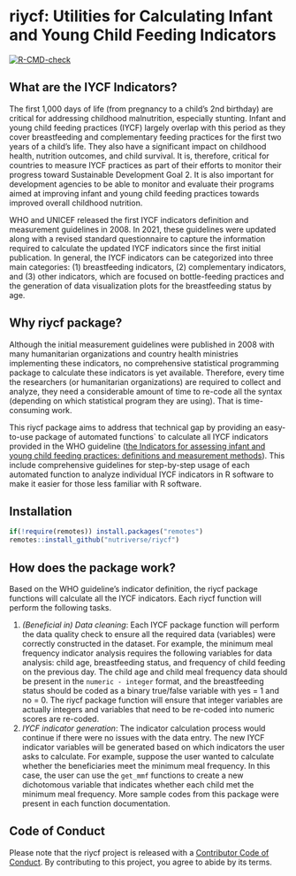 
<!-- README.md is generated from README.Rmd. Please edit that file -->

# riycf: Utilities for Calculating Infant and Young Child Feeding Indicators

<!-- badges: start -->

[![R-CMD-check](https://github.com/nutriverse/riycf/workflows/R-CMD-check/badge.svg)](https://github.com/nutriverse/riycf/actions)
<!-- badges: end -->

## What are the IYCF Indicators?

The first 1,000 days of life (from pregnancy to a child’s 2nd birthday)
are critical for addressing childhood malnutrition, especially stunting.
Infant and young child feeding practices (IYCF) largely overlap with
this period as they cover breastfeeding and complementary feeding
practices for the first two years of a child’s life. They also have a
significant impact on childhood health, nutrition outcomes, and child
survival. It is, therefore, critical for countries to measure IYCF
practices as part of their efforts to monitor their progress toward
Sustainable Development Goal 2. It is also important for development
agencies to be able to monitor and evaluate their programs aimed at
improving infant and young child feeding practices towards improved
overall childhood nutrition.

WHO and UNICEF released the first IYCF indicators definition and
measurement guidelines in 2008. In 2021, these guidelines were updated
along with a revised standard questionnaire to capture the information
required to calculate the updated IYCF indicators since the first
initial publication. In general, the IYCF indicators can be categorized
into three main categories: (1) breastfeeding indicators, (2)
complementary indicators, and (3) other indicators, which are focused on
bottle-feeding practices and the generation of data visualization plots
for the breastfeeding status by age.

## Why riycf package?

Although the initial measurement guidelines were published in 2008 with
many humanitarian organizations and country health ministries
implementing these indicators, no comprehensive statistical programming
package to calculate these indicators is yet available. Therefore, every
time the researchers (or humanitarian organizations) are required to
collect and analyze, they need a considerable amount of time to re-code
all the syntax (depending on which statistical program they are using).
That is time-consuming work.

This riycf package aims to address that technical gap by providing an
easy-to-use package of automated functions\` to calculate all IYCF
indicators provided in the WHO guideline ([the Indicators for assessing
infant and young child feeding practices: definitions and measurement
methods](https://www.who.int/publications/i/item/9789240018389)). This
include comprehensive guidelines for step-by-step usage of each
automated function to analyze individual IYCF indicators in R software
to make it easier for those less familiar with R software.

## Installation

``` r
if(!require(remotes)) install.packages("remotes") 
remotes::install_github("nutriverse/riycf")
```

## How does the package work?

Based on the WHO guideline’s indicator definition, the riycf package
functions will calculate all the IYCF indicators. Each riycf function
will perform the following tasks.

1.  *(Beneficial in) Data cleaning*: Each IYCF package function will
    perform the data quality check to ensure all the required data
    (variables) were correctly constructed in the dataset. For example,
    the minimum meal frequency indicator analysis requires the following
    variables for data analysis: child age, breastfeeding status, and
    frequency of child feeding on the previous day. The child age and
    child meal frequency data should be present in the
    `numeric - integer` format, and the breastfeeding status should be
    coded as a binary true/false variable with yes = 1 and no = 0. The
    riycf package function will ensure that integer variables are
    actually integers and variables that need to be re-coded into
    numeric scores are re-coded.
2.  *IYCF indicator generation*: The indicator calculation process would
    continue if there were no issues with the data entry. The new IYCF
    indicator variables will be generated based on which indicators the
    user asks to calculate. For example, suppose the user wanted to
    calculate whether the beneficiaries meet the minimum meal frequency.
    In this case, the user can use the `get_mmf` functions to create a
    new dichotomous variable that indicates whether each child met the
    minimum meal frequency. More sample codes from this package were
    present in each function documentation.

## Code of Conduct

Please note that the riycf project is released with a [Contributor Code
of
Conduct](https://contributor-covenant.org/version/2/0/CODE_OF_CONDUCT.html).
By contributing to this project, you agree to abide by its terms.

